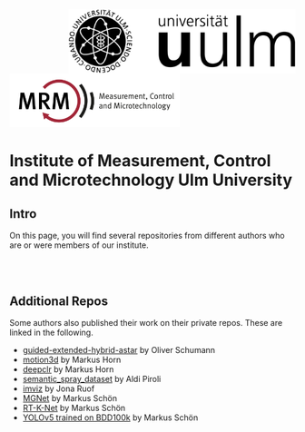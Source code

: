 <img align="right" src="https://github.com/uulm-mrm/.github/blob/main/imgs/Logo_uulm_Vorlage_100mm_schwarz.png" width="400">
<img src="https://github.com/uulm-mrm/.github/blob/main/imgs/Logo_MRM_Text-breit-en.png" width="300">

# Institute of Measurement, Control and Microtechnology Ulm University
## Intro
On this page, you will find several repositories from different authors who are or were members of our institute.


<br>
<br>  

## Additional Repos
Some authors also published their work on their private repos. These are linked in the following.  
* [guided-extended-hybrid-astar](https://github.com/oliver-schumann/guided-extended-hybrid-astar) by Oliver Schumann
* [motion3d](https://github.com/mhorn11/motion3d) by Markus Horn
* [deepclr](https://github.com/mhorn11/deepclr) by Markus Horn
* [semantic_spray_dataset](https://github.com/aldipiroli/semantic_spray_dataset) by Aldi Piroli
* [imviz](https://github.com/joruof/imviz) by Jona Ruof
* [MGNet](https://github.com/markusschoen/MGNet) by Markus Schön
* [RT-K-Net](https://github.com/markusschoen/RT-K-Net) by Markus Schön
* [YOLOv5 trained on BDD100k](https://github.com/markusschoen/yolov5) by Markus Schön

